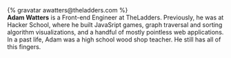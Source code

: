 <div class="profile-container">
  <div class="profile-thumb">
    {% gravatar awatters@theladders.com %}
  </div>
  <div class="profile-content">
    <strong>Adam Watters</strong> is a Front-end Engineer at TheLadders. Previously, he was at Hacker School, where he built JavaSript games, graph traversal and sorting algorithm visualizations, and a handful of mostly pointless web applications. In a past life, Adam was a high school wood shop teacher. He still has all of this fingers.
  </div>
</div>
